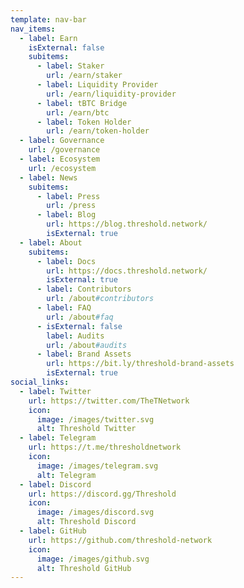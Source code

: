 ```yaml
---
template: nav-bar
nav_items:
  - label: Earn
    isExternal: false
    subitems:
      - label: Staker
        url: /earn/staker
      - label: Liquidity Provider
        url: /earn/liquidity-provider
      - label: tBTC Bridge
        url: /earn/btc
      - label: Token Holder
        url: /earn/token-holder
  - label: Governance
    url: /governance
  - label: Ecosystem
    url: /ecosystem
  - label: News
    subitems:
      - label: Press
        url: /press
      - label: Blog
        url: https://blog.threshold.network/
        isExternal: true
  - label: About
    subitems:
      - label: Docs
        url: https://docs.threshold.network/
        isExternal: true
      - label: Contributors
        url: /about#contributors
      - label: FAQ
        url: /about#faq
      - isExternal: false
        label: Audits
        url: /about#audits
      - label: Brand Assets
        url: https://bit.ly/threshold-brand-assets
        isExternal: true
social_links:
  - label: Twitter
    url: https://twitter.com/TheTNetwork
    icon:
      image: /images/twitter.svg
      alt: Threshold Twitter
  - label: Telegram
    url: https://t.me/thresholdnetwork
    icon:
      image: /images/telegram.svg
      alt: Telegram
  - label: Discord
    url: https://discord.gg/Threshold
    icon:
      image: /images/discord.svg
      alt: Threshold Discord
  - label: GitHub
    url: https://github.com/threshold-network
    icon:
      image: /images/github.svg
      alt: Threshold GitHub
---
```

